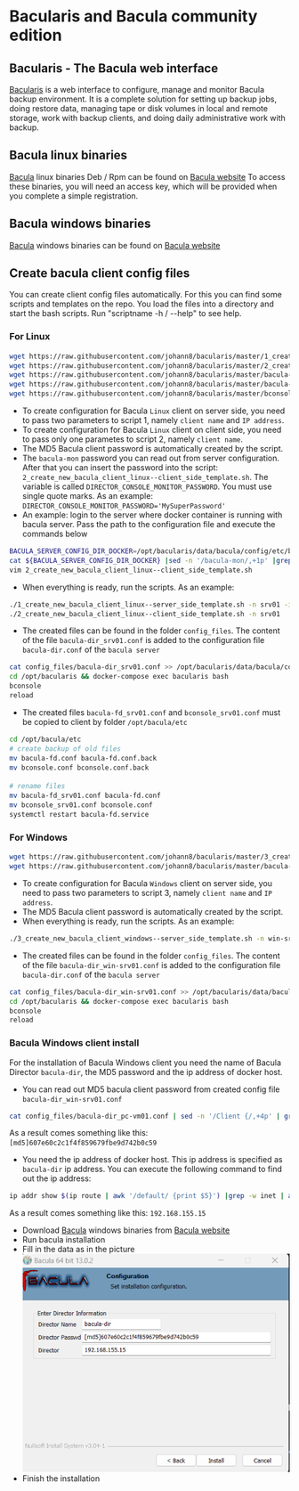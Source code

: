 # Bacularis and Bacula community edition

## Bacularis - The Bacula web interface
[Bacularis](https://github.com/bacularis/bacularis-app) is a web interface to configure, manage and monitor Bacula backup environment. It is a complete solution for setting up backup jobs, doing restore data, managing tape or disk volumes in local and remote storage, work with backup clients, and doing daily administrative work with backup.

## Bacula linux binaries
[Bacula](https://www.bacula.org/) linux binaries Deb / Rpm can be found on [Bacula website](https://www.bacula.org/bacula-binary-package-download/)
To access these binaries, you will need an access key, which will be provided when you complete a simple registration.

## Bacula windows binaries
[Bacula](https://www.bacula.org/)  windows binaries can be found on [Bacula website](https://www.bacula.org/binary-download-center/)

## Create bacula client config files
You can create client config files automatically. For this you can find some scripts and templates on the repo. You load the files into a directory and start the bash scripts. Run "scriptname -h / --help" to see help.

### For Linux
```bash
wget https://raw.githubusercontent.com/johann8/bacularis/master/1_create_new_bacula_client_linux--server_side_template.sh
wget https://raw.githubusercontent.com/johann8/bacularis/master/2_create_new_bacula_client_linux--client_side_template.sh
wget https://raw.githubusercontent.com/johann8/bacularis/master/bacula-dir_template.conf
wget https://raw.githubusercontent.com/johann8/bacularis/master/bacula-fd_template.conf
wget https://raw.githubusercontent.com/johann8/bacularis/master/bconsole_template.conf
```
- To create configuration for Bacula `Linux` client on server side, you need to pass two parameters to script 1, namely `client name` and `IP address`.
- To create configuration for Bacula `Linux` client on client side, you need to pass only one parametes to script 2, namely `client name`.
- The MD5 Bacula client password is automatically created by the script.
- The `bacula-mon` password you can read out from server configuration. After that you can insert the password into the script: `2_create_new_bacula_client_linux--client_side_template.sh`. The variable is called `DIRECTOR_CONSOLE_MONITOR_PASSWORD`. You must use single quote marks. As an example:\
`DIRECTOR_CONSOLE_MONITOR_PASSWORD='MySuperPassword'`
- An example: login to the server where docker container is running with bacula server. Pass the path to the configuration file and execute the commands below
```bash
BACULA_SERVER_CONFIG_DIR_DOCKER=/opt/bacularis/data/bacula/config/etc/bacula/bacula-dir.conf
cat ${BACULA_SERVER_CONFIG_DIR_DOCKER} |sed -n '/bacula-mon/,+1p' |grep Password |cut -f 2 -d '"'
vim 2_create_new_bacula_client_linux--client_side_template.sh            # And insert "bacula-mon" password    
```
- When everything is ready, run the scripts. As an example:
```bash
./1_create_new_bacula_client_linux--server_side_template.sh -n srv01 -ip 192.168.155.5
./2_create_new_bacula_client_linux--client_side_template.sh -n srv01
```
- The created files can be found in the folder `config_files`. The content of the file `bacula-dir_srv01.conf` is added to the configuration file `bacula-dir.conf` of the `bacula server`
```bash
cat config_files/bacula-dir_srv01.conf >> /opt/bacularis/data/bacula/config/etc/bacula/bacula-dir.conf
cd /opt/bacularis && docker-compose exec bacularis bash
bconsole
reload
```
- The created files `bacula-fd_srv01.conf` and `bconsole_srv01.conf` must be copied to client by folder `/opt/bacula/etc`
```bash
cd /opt/bacula/etc
# create backup of old files
mv bacula-fd.conf bacula-fd.conf.back
mv bconsole.conf bconsole.conf.back

# rename files
mv bacula-fd_srv01.conf bacula-fd.conf
mv bconsole_srv01.conf bconsole.conf
systemctl restart bacula-fd.service
```

### For Windows
```bash
wget https://raw.githubusercontent.com/johann8/bacularis/master/3_create_new_bacula_client_windows--server_side_template.sh
wget https://raw.githubusercontent.com/johann8/bacularis/master/bacula-dir_template_windows.conf
```
- To create configuration for Bacula `Windows` client on server side, you need to pass two parameters to script 3, namely `client name` and `IP address`.
- The MD5 Bacula client password is automatically created by the script.
- When everything is ready, run the scripts. As an example:
```bash
./3_create_new_bacula_client_windows--server_side_template.sh -n win-srv01 -ip 192.168.155.8
```
- The created files can be found in the folder `config_files`. The content of the file `bacula-dir_win-srv01.conf` is added to the configuration file `bacula-dir.conf` of the `bacula server`

```bash
cat config_files/bacula-dir_win-srv01.conf >> /opt/bacularis/data/bacula/config/etc/bacula/bacula-dir.conf
cd /opt/bacularis && docker-compose exec bacularis bash
bconsole
reload
```
### Bacula Windows client install

For the installation of Bacula Windows client you need the name of Bacula Director `bacula-dir`, the MD5 password and the ip address of docker host.

- You can read out MD5 bacula client password from created config file `bacula-dir_win-srv01.conf`

```bash
cat config_files/bacula-dir_pc-vm01.conf | sed -n '/Client {/,+4p' | grep -w Password |cut -f 2 -d '"'
```

As a result comes something like this: `[md5]607e60c2c1f4f859679fbe9d742b0c59`

- You need the ip address of docker host. This ip address is specified as `bacula-dir` ip address. You can execute the following command to find out the ip address:

```bash
ip addr show $(ip route | awk '/default/ {print $5}') |grep -w inet | awk '/inet/ {print $2}' | cut -d'/' -f1
```
As a result comes something like this: `192.168.155.15`

- Download [Bacula](https://www.bacula.org/) windows binaries from [Bacula website](https://www.bacula.org/binary-download-center/)
- Run bacula installation
- Fill in the data as in the picture
![Bacula_Windows_Install](https://raw.githubusercontent.com/johann8/bacularis/master/docs/assets/screenshots/bacula_win_install.png)
- Finish the installation
